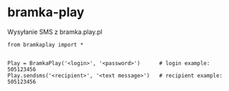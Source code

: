 # bramka-play
Wysyłanie SMS z bramka.play.pl

```
from bramkaplay import *


Play = BramkaPlay('<login>', '<password>')      # login example: 505123456
Play.sendsms('<recipient>', '<text message>')   # recipient example: 505123456
```
